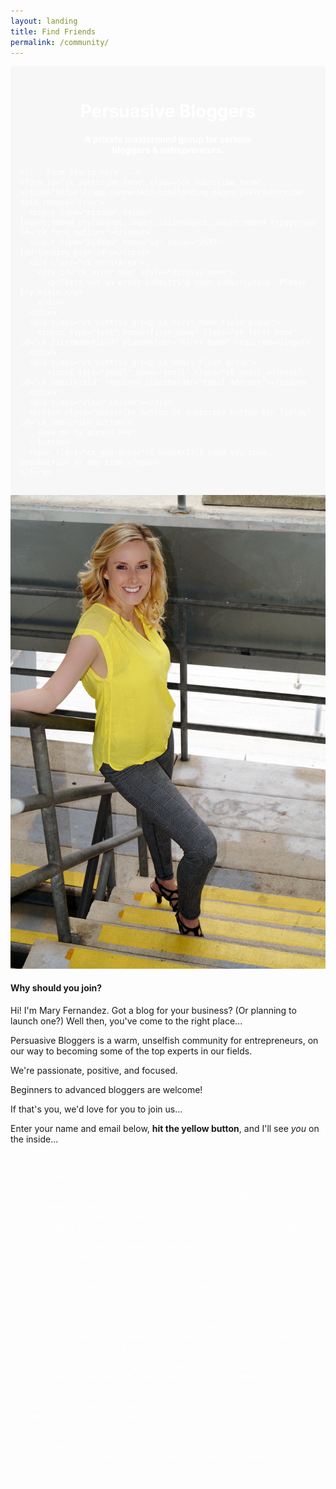 ```yaml
---
layout: landing
title: Find Friends
permalink: /community/
---
```


<div class="container-fluid">
<style type="text/css">
.ck_form {
    background-color: #f7f7f7;
    background-image: url("/img/dark-blackboard.png");
    padding: 3%;
    color: #fff;
    margin: 0;
}
.ck_form .ck_subscribe_button {
}
.ck_form .ck_subscribe_button:hover {
    background: transparent !important;
}
.ck_form input[type="text"], .ck_form input[type="email"] {
    background-color: #fff;
}
.ck_guarantee {
    color: #fff !important;
}
.form-header {
color: #fff;padding-right:20%;padding-left:20%;text-align:center;
}
@media only screen and (max-width: 480px) {
    .form-header {
        font-size: 0.8em;
        padding: 3% 5%;
    }
}
</style>

<script src="https://app.convertkit.com/assets/CKJS4.js?v=21"></script>

<div class="ck_form ck_vertical_subscription_form">
<div class="form-header">
                    <h1 style="margin-bottom:0.2em;">Persuasive Bloggers</h1>
                    <h4>A private mastermind group for serious bloggers & entrepreneurs.</h4>
                    </div>

  <div class="ck_form_fields">

    <!--  Form starts here  -->
    <form id="ck_subscribe_form" class="ck_subscribe_form" action="https://app.convertkit.com/landing_pages/2997/subscribe" data-remote="true">
      <input type="hidden" value="{&quot;embed_style&quot;:&quot;inline&quot;,&quot;embed_trigger&quot;:&quot;scroll_percentage&quot;,&quot;scroll_percentage&quot;:&quot;70&quot;,&quot;delay_seconds&quot;:&quot;10&quot;,&quot;display_position&quot;:&quot;br&quot;,&quot;display_devices&quot;:&quot;all&quot;,&quot;days_no_show&quot;:&quot;15&quot;,&quot;converted_behavior&quot;:&quot;show&quot;}" id="ck_form_options"></input>
      <input type="hidden" name="id" value="2997" id="landing_page_id"></input>
      <div class="ck_errorArea">
        <div id="ck_error_msg" style="display:none">
          <p>There was an error submitting your subscription. Please try again.</p>
        </div>
      </div>
      <div class="ck_control_group ck_first_name_field_group">
        <input type="text" name="first_name" class="ck_first_name" id="ck_firstNameField" placeholder="First Name" required></input>
      </div>
      <div class="ck_control_group ck_email_field_group">
          <input type="email" name="email" class="ck_email_address" id="ck_emailField" required placeholder="Email Address"></input>
      </div>
      <div class="clear inline"></div>
      <button class="subscribe_button ck_subscribe_button btn fields" id='ck_subscribe_button'>
        Give me my access key!
      </button>
      <span class="ck_guarantee">I won&#x27;t send you spam. Unsubscribe at any time.</span>
    </form>
  </div>
  
 </div>

<article>

<img src="/img/photoshoot-(20).jpg" class="image-right big border">
<h4>Why should you join?</h4>

<p>Hi! I'm Mary Fernandez. Got a blog for your business? (Or planning to launch one?) Well then, you've come to the right place...</p>

<p>Persuasive Bloggers is a warm, unselfish community for entrepreneurs, on our way to becoming some of the top experts in our fields.</p>

<p>We're passionate, positive, and focused.</p>

<p>Beginners to advanced bloggers are welcome!</p>

<p>If that's you, we'd love for you to join us...</p>
<p>Enter your name and email below, <strong>hit the yellow button</strong>, and I'll see <em>you</em> on the inside...</p>

<div class="ck_form ck_vertical_subscription_form" style="background:transparent;">

  <div class="ck_form_fields">

    <!--  Form starts here  -->
    <form id="ck_subscribe_form" class="ck_subscribe_form" action="https://app.convertkit.com/landing_pages/2997/subscribe" data-remote="true">
      <input type="hidden" value="{&quot;embed_style&quot;:&quot;inline&quot;,&quot;embed_trigger&quot;:&quot;scroll_percentage&quot;,&quot;scroll_percentage&quot;:&quot;70&quot;,&quot;delay_seconds&quot;:&quot;10&quot;,&quot;display_position&quot;:&quot;br&quot;,&quot;display_devices&quot;:&quot;all&quot;,&quot;days_no_show&quot;:&quot;15&quot;,&quot;converted_behavior&quot;:&quot;show&quot;}" id="ck_form_options"></input>
      <input type="hidden" name="id" value="2997" id="landing_page_id"></input>
      <div class="ck_errorArea">
        <div id="ck_error_msg" style="display:none">
          <p>There was an error submitting your subscription. Please try again.</p>
        </div>
      </div>
      <div class="ck_control_group ck_first_name_field_group">
        <input type="text" name="first_name" class="ck_first_name" id="ck_firstNameField" placeholder="First Name" required></input>
      </div>
      <div class="ck_control_group ck_email_field_group">
          <input type="email" name="email" class="ck_email_address" id="ck_emailField" required placeholder="Email Address"></input>
      </div>
      <div class="clear inline"></div>
      <button class="subscribe_button ck_subscribe_button btn fields" id='ck_subscribe_button'>
        Give me my access key!
      </button>
      <span class="ck_guarantee" style="color:#383838!important;">I won&#x27;t send you spam. Unsubscribe at any time.</span>
    </form>
  </div>
  
 </div>
 
</article>

        

</div>

